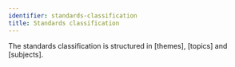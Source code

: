 ```yaml
---
identifier: standards-classification
title: Standards classification
---
```


The standards classification is structured in [themes], [topics] and [subjects].
